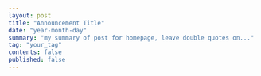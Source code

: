 ```yaml
---
layout: post
title: "Announcement Title"
date: "year-month-day"
summary: "my summary of post for homepage, leave double quotes on..."
tag: "your_tag"
contents: false
published: false
---
```


<!---  add your title for Announcements (maybe "New Location for Lecture!") and set the published to 'true' when you want students to see it or if you want to see it in your local server, all dates are numeral, so the only valid date is something like 2021-03-11 for March 11, 2021, keep the double quotes. other than that, the file is .md, so use markdown syntax and latex to write, no html, but you can if you want. Add your tag from the 'tag/' folder just make sure that the word matches exactly with the file's name in the 'tag/' folder. --->
